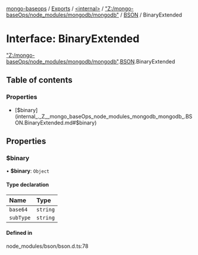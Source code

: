 [mongo-baseops](../README.md) / [Exports](../modules.md) / [\<internal\>](../modules/internal_.md) / ["Z:/mongo-baseOps/node\_modules/mongodb/mongodb"](../modules/internal_._Z__mongo_baseOps_node_modules_mongodb_mongodb_.md) / [BSON](../modules/internal_._Z__mongo_baseOps_node_modules_mongodb_mongodb_.BSON.md) / BinaryExtended

# Interface: BinaryExtended

["Z:/mongo-baseOps/node\_modules/mongodb/mongodb"](../modules/internal_._Z__mongo_baseOps_node_modules_mongodb_mongodb_.md).[BSON](../modules/internal_._Z__mongo_baseOps_node_modules_mongodb_mongodb_.BSON.md).BinaryExtended

## Table of contents

### Properties

- [$binary](internal_._Z__mongo_baseOps_node_modules_mongodb_mongodb_.BSON.BinaryExtended.md#$binary)

## Properties

### $binary

• **$binary**: `Object`

#### Type declaration

| Name | Type |
| :------ | :------ |
| `base64` | `string` |
| `subType` | `string` |

#### Defined in

node_modules/bson/bson.d.ts:78
